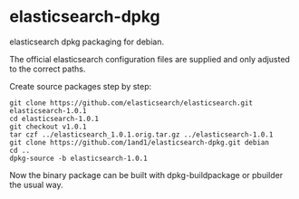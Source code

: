 elasticsearch-dpkg
==================

elasticsearch dpkg packaging for debian.

The official elasticsearch configuration files are supplied and only adjusted to the correct paths.

Create source packages step by step:

```
git clone https://github.com/elasticsearch/elasticsearch.git elasticsearch-1.0.1
cd elasticsearch-1.0.1
git checkout v1.0.1
tar czf ../elasticsearch_1.0.1.orig.tar.gz ../elasticsearch-1.0.1
git clone https://github.com/1and1/elasticsearch-dpkg.git debian
cd ..
dpkg-source -b elasticsearch-1.0.1
```

Now the binary package can be built with dpkg-buildpackage or pbuilder the usual way.
